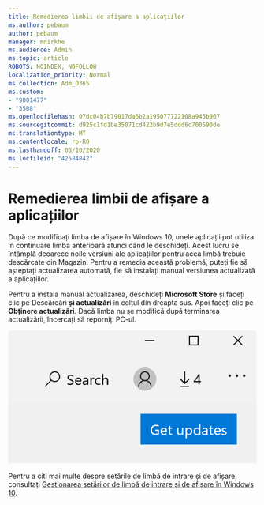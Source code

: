 ```yaml
---
title: Remedierea limbii de afișare a aplicațiilor
ms.author: pebaum
author: pebaum
manager: mnirkhe
ms.audience: Admin
ms.topic: article
ROBOTS: NOINDEX, NOFOLLOW
localization_priority: Normal
ms.collection: Adm_O365
ms.custom:
- "9001477"
- "3508"
ms.openlocfilehash: 07dc04b7b79017da6b2a195077722108a945b967
ms.sourcegitcommit: d925c1fd1be35071cd422b9d7e5ddd6c700590de
ms.translationtype: MT
ms.contentlocale: ro-RO
ms.lasthandoff: 03/10/2020
ms.locfileid: "42584842"
---
```

# <a name="fix-the-display-language-of-apps"></a>Remedierea limbii de afișare a aplicațiilor

După ce modificați limba de afișare în Windows 10, unele aplicații pot utiliza în continuare limba anterioară atunci când le deschideți. Acest lucru se întâmplă deoarece noile versiuni ale aplicațiilor pentru acea limbă trebuie descărcate din Magazin. Pentru a remedia această problemă, puteți fie să așteptați actualizarea automată, fie să instalați manual versiunea actualizată a aplicațiilor.

Pentru a instala manual actualizarea, deschideți **Microsoft Store** și faceți clic pe Descărcări **și actualizări** în colțul din dreapta sus. Apoi faceți clic pe **Obținere actualizări**. Dacă limba nu se modifică după terminarea actualizării, încercați să reporniți PC-ul.

![Obțineți actualizări.](media/get-updates.png)

Pentru a citi mai multe despre setările de limbă de intrare și de afișare, consultați [Gestionarea setărilor de limbă de intrare și de afișare în Windows 10](https://support.microsoft.com/help/4027670/windows-10-add-and-switch-input-and-display-language-preferences).
